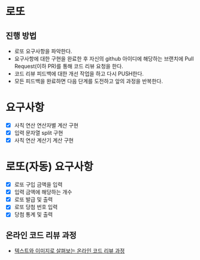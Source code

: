 # 로또

## 진행 방법

* 로또 요구사항을 파악한다.
* 요구사항에 대한 구현을 완료한 후 자신의 github 아이디에 해당하는 브랜치에 Pull Request(이하 PR)를 통해 코드 리뷰 요청을 한다.
* 코드 리뷰 피드백에 대한 개선 작업을 하고 다시 PUSH한다.
* 모든 피드백을 완료하면 다음 단계를 도전하고 앞의 과정을 반복한다.

# 요구사항

- [x] 사칙 연산 연산자별 계산 구현
- [x] 입력 문자열 split 구현
- [x] 사칙 연산 계산기 계산 구현

# 로또(자동) 요구사항

- [x] 로또 구입 금액을 입력
- [x] 입력 금액에 해당하는 개수
- [x] 로또 발급 및 출력
- [x] 로또 당첨 번호 입력
- [x] 당첨 통계 및 출력

## 온라인 코드 리뷰 과정

* [텍스트와 이미지로 살펴보는 온라인 코드 리뷰 과정](https://github.com/next-step/nextstep-docs/tree/master/codereview)
